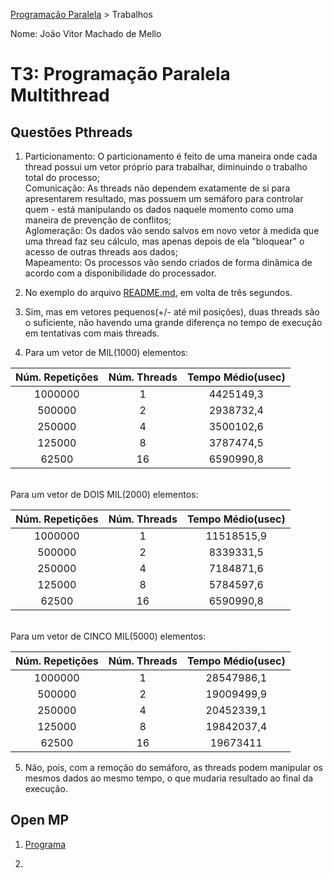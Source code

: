 [Programação Paralela](https://github.com/AndreaInfUFSM/elc139-2018a) > Trabalhos

Nome: João Vitor Machado de Mello

# T3: Programação Paralela Multithread

## Questões Pthreads

1. Particionamento: O particionamento é feito de uma maneira onde cada thread possui um vetor próprio para trabalhar, diminuindo o trabalho total do processo;<br>
  Comunicação: As threads não dependem exatamente de si para apresentarem resultado, mas possuem um semáforo para controlar quem - está manipulando os dados naquele momento como uma maneira de prevenção de conflitos;<br>
  Aglomeração: Os dados vão sendo salvos em novo vetor à medida que uma thread faz seu cálculo, mas apenas depois de ela "bloquear" o acesso de outras threads aos dados;<br>
  Mapeamento: Os processos vão sendo criados de forma dinâmica de acordo com a disponibilidade do processador.<br>

2. No exemplo do arquivo [README.md](https://github.com/jvmello/elc139-2018a/blob/master/trabalhos/t3/README.md), em volta de três segundos.

3. Sim, mas em vetores pequenos(+/- até mil posições), duas threads são o suficiente, não havendo uma grande diferença no tempo de execução em tentativas com mais threads.

4. Para um vetor de MIL(1000) elementos:<br>

| Núm. Repetições | Núm. Threads | Tempo Médio(usec) |
|:---------------:|:------------:|:-----------------:|
| 1000000         | 1            | 4425149,3         |
| 500000          | 2            | 2938732,4         |
| 250000          | 4            | 3500102,6         |
| 125000          | 8            | 3787474,5         |
| 62500           | 16           | 6590990,8         |

   <br>Para um vetor de DOIS MIL(2000) elementos:<br>
   
| Núm. Repetições | Núm. Threads | Tempo Médio(usec) |
|:---------------:|:------------:|:-----------------:|
| 1000000         | 1            | 11518515,9        |
| 500000          | 2            | 8339331,5         |
| 250000          | 4            | 7184871,6         |
| 125000          | 8            | 5784597,6         |
| 62500           | 16           | 6590990,8         |

   <br>Para um vetor de CINCO MIL(5000) elementos:<br>
   
| Núm. Repetições | Núm. Threads |  Tempo Médio(usec) |
|:---------------:|:------------:|:------------------:|
| 1000000         | 1            | 28547986,1         |
| 500000          | 2            | 19009499,9         |
| 250000          | 4            | 20452339,1         |
| 125000          | 8            | 19842037,4         |
| 62500           | 16           | 19673411           |

5. Não, pois, com a remoção do semáforo, as threads podem manipular os mesmos dados ao mesmo tempo, o que mudaria resultado ao final da execução.

## Open MP
1. [Programa](https://github.com/jvmello/elc139-2018a/blob/master/trabalhos/t3/openmp/newomp.c)

2.


